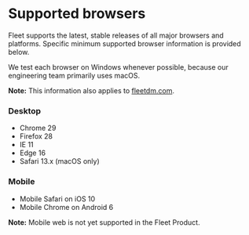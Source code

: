 
# Supported browsers

Fleet supports the latest, stable releases of all major browsers and platforms. Specific minimum supported browser information is provided below.

We test each browser on Windows whenever possible, because our engineering team primarily uses macOS.

**Note:** This information also applies to [fleetdm.com](https://www.fleetdm.com).

### Desktop

- Chrome 29
- Firefox 28
- IE 11
- Edge 16
- Safari 13.x (macOS only)

### Mobile

- Mobile Safari on iOS 10
- Mobile Chrome on Android 6

**Note:** Mobile web is not yet supported in the Fleet Product.
